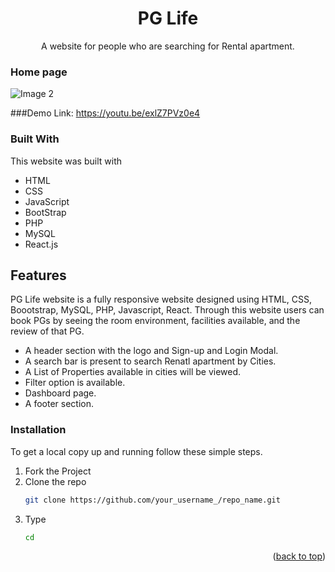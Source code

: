 
<div align="center">
    <h1 align="center">PG Life</h1>
  <p align="center">
    A website for people who are searching for Rental apartment.
    <br />
    </p>
</div>



### Home page
 ![Image 2](https://github.com/nishaSahuU/PG-Life.github.io/assets/82632229/c7c811a1-95b9-4140-97c8-ed12d81f6095)

###Demo
Link: https://youtu.be/exlZ7PVz0e4


### Built With

This website was built with

* HTML
* CSS
* JavaScript
* BootStrap
* PHP
* MySQL
* React.js

## Features
PG Life website is a fully responsive website designed using HTML, CSS, Boootstrap, MySQL, PHP, Javascript, React. Through this website users can book PGs by seeing the room environment, facilities available, and the review of that PG.
* A header section with the logo and Sign-up and Login Modal.
* A search bar is present to search Renatl apartment by Cities.
* A List of Properties available in cities will be viewed.
* Filter option is available.
*  Dashboard page.
* A footer section.
  

### Installation

To get a local copy up and running follow these simple steps.
1. Fork the Project
2. Clone the repo
   ```sh
   git clone https://github.com/your_username_/repo_name.git
   ```
3. Type
   ```sh
   cd
   ```
   
<p align="right">(<a href="#readme-top">back to top</a>)</p>
